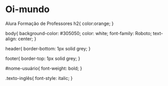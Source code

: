 # Oi-mundo
Alura Formação de Professores
h2{
    color:orange;
}

body{
    background-color: #305050;
    color: white;
    font-family: Roboto;
    text-align: center;
}

header{
    border-bottom: 1px solid grey;
}

footer{
    border-top: 1px solid grey;
}

#nome-usuário{
    font-weight: bold;
}

.texto-inglês{
    font-style: italic;
}
